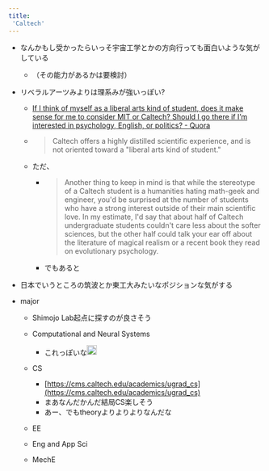 ```yaml
---
title:
 'Caltech'
---
```


- なんかもし受かったらいっそ宇宙工学とかの方向行っても面白いような気がしている
    - （その能力があるかは要検討）

- リベラルアーツみよりは理系みが強いっぽい?
    - [If I think of myself as a liberal arts kind of student, does it make sense for me to consider MIT or Caltech? Should I go there if I’m interested in psychology, English, or politics? - Quora](https://www.quora.com/If-I-think-of-myself-as-a-liberal-arts-kind-of-student-does-it-make-sense-for-me-to-consider-MIT-or-Caltech-Should-I-go-there-if-I’m-interested-in-psychology-English-or-politics)
    - > Caltech offers a highly distilled scientific experience, and is not oriented toward a "liberal arts kind of student."
    - ただ、
        - > Another thing to keep in mind is that while the stereotype of a Caltech student is a humanities hating math-geek and engineer, you'd be surprised at the number of students who have a strong interest outside of their main scientific love. In my estimate, I'd say that about half of Caltech undergraduate students couldn't care less about the softer sciences, but the other half could talk your ear off about the literature of magical realism or a recent book they read on evolutionary psychology.
        - でもあると

- 日本でいうところの筑波とか東工大みたいなポジションな気がする

- major
    - Shimojo Lab起点に探すのが良さそう
    - Computational and Neural Systems
        - これっぽいな<img src='https://scrapbox.io/api/pages/blu3mo-public/blu3mo/icon' alt='blu3mo.icon' height="19.5"/>
    - CS
        - [https://cms.caltech.edu/academics/ugrad_cs](https://cms.caltech.edu/academics/ugrad_cs)
        - まあなんだかんだ結局CS楽しそう
        - あー、でもtheoryよりよりよりなんだな
    - EE

    - Eng and App Sci
    - MechE

